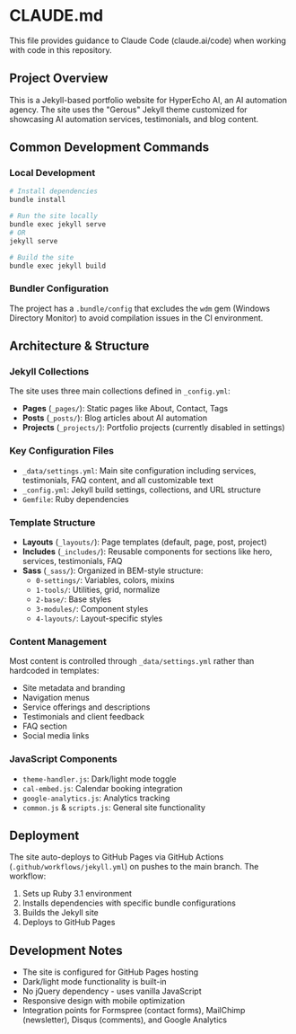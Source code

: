 # CLAUDE.md

This file provides guidance to Claude Code (claude.ai/code) when working with code in this repository.

## Project Overview

This is a Jekyll-based portfolio website for HyperEcho AI, an AI automation agency. The site uses the "Gerous" Jekyll theme customized for showcasing AI automation services, testimonials, and blog content.

## Common Development Commands

### Local Development
```bash
# Install dependencies
bundle install

# Run the site locally
bundle exec jekyll serve
# OR
jekyll serve

# Build the site
bundle exec jekyll build
```

### Bundler Configuration
The project has a `.bundle/config` that excludes the `wdm` gem (Windows Directory Monitor) to avoid compilation issues in the CI environment.

## Architecture & Structure

### Jekyll Collections
The site uses three main collections defined in `_config.yml`:
- **Pages** (`_pages/`): Static pages like About, Contact, Tags
- **Posts** (`_posts/`): Blog articles about AI automation
- **Projects** (`_projects/`): Portfolio projects (currently disabled in settings)

### Key Configuration Files
- `_data/settings.yml`: Main site configuration including services, testimonials, FAQ content, and all customizable text
- `_config.yml`: Jekyll build settings, collections, and URL structure
- `Gemfile`: Ruby dependencies

### Template Structure
- **Layouts** (`_layouts/`): Page templates (default, page, post, project)
- **Includes** (`_includes/`): Reusable components for sections like hero, services, testimonials, FAQ
- **Sass** (`_sass/`): Organized in BEM-style structure:
  - `0-settings/`: Variables, colors, mixins
  - `1-tools/`: Utilities, grid, normalize
  - `2-base/`: Base styles
  - `3-modules/`: Component styles
  - `4-layouts/`: Layout-specific styles

### Content Management
Most content is controlled through `_data/settings.yml` rather than hardcoded in templates:
- Site metadata and branding
- Navigation menus
- Service offerings and descriptions
- Testimonials and client feedback
- FAQ section
- Social media links

### JavaScript Components
- `theme-handler.js`: Dark/light mode toggle
- `cal-embed.js`: Calendar booking integration
- `google-analytics.js`: Analytics tracking
- `common.js` & `scripts.js`: General site functionality

## Deployment

The site auto-deploys to GitHub Pages via GitHub Actions (`.github/workflows/jekyll.yml`) on pushes to the main branch. The workflow:
1. Sets up Ruby 3.1 environment
2. Installs dependencies with specific bundle configurations
3. Builds the Jekyll site
4. Deploys to GitHub Pages

## Development Notes

- The site is configured for GitHub Pages hosting
- Dark/light mode functionality is built-in
- No jQuery dependency - uses vanilla JavaScript
- Responsive design with mobile optimization
- Integration points for Formspree (contact forms), MailChimp (newsletter), Disqus (comments), and Google Analytics